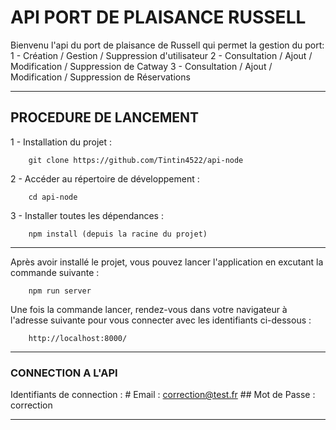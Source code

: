 # API PORT DE PLAISANCE RUSSELL


Bienvenu l'api du port de plaisance de Russell qui permet la gestion du port:
    1   -   Création / Gestion / Suppression d'utilisateur
    2   -   Consultation / Ajout / Modification / Suppression de Catway
    3   -   Consultation / Ajout / Modification / Suppression de Réservations

-------------------------------------------------------------

## PROCEDURE DE LANCEMENT

1 - Installation du projet :

        git clone https://github.com/Tintin4522/api-node

2 - Accéder au répertoire de développement :

        cd api-node

3 - Installer toutes les dépendances :

        npm install (depuis la racine du projet)

-------------------------------------------------------------

Après avoir installé le projet, vous pouvez lancer l'application en excutant la commande suivante :

        npm run server

Une fois la commande lancer, rendez-vous dans votre navigateur à l'adresse suivante pour vous connecter avec les identifiants ci-dessous :

        http://localhost:8000/

-------------------------------------------------------------

### CONNECTION A L'API

Identifiants de connection :
        #   Email : correction@test.fr
        ##   Mot de Passe : correction

-------------------------------------------------------------